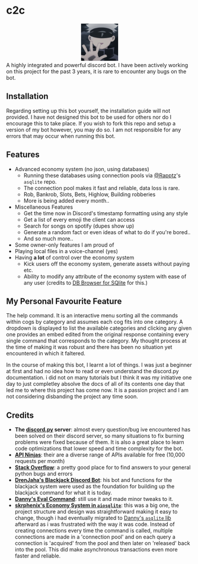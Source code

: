 # c2c
<div align="center">
<img src="testing/99d48ed4682a0c26cb135ed5e5a788f9 (1).png" width="100" height="100"/>
</div>
A highly integrated and powerful discord bot.
I have been actively working on this project for the past 3 years, it is rare to encounter any bugs on the bot. 

## Installation
Regarding setting up this bot yourself, the installation guide will not provided. I have not designed this bot to be used for others nor do I encourage this to take place. If you wish to fork this repo and setup a version of my bot however, you may do so. I am not responsible for any errors that may occur when running this bot.


## Features
- Advanced economy system (no json, using databases)
  - Running these databases using connection pools via [@Rapptz](https://www.github.com/Rapptz)'s `asqlite` repo.
  - The connection pool makes it fast and reliable, data loss is rare.
  - Rob, Bankrob, Slots, Bets, Highlow, Building robberies
  - More is being added every month..
- Miscellaneous Features
  -  Get the time now in Discord's timestamp formatting using any style
  -  Get a list of every emoji the client can access
  -  Search for songs on spotify (dupes show up)
  -  Generate a random fact or even ideas of what to do if you're bored..
  -  And so much more..
-  Some owner-only features I am proud of
  - Playing local files in a voice-channel (yes)
  - Having **a lot** of control over the economy system
    -  Kick users off the economy system, generate assets without paying etc.
    -  Ability to modify any attribute of the economy system with ease of any user (credits to [DB Browser for SQlite](https://sqlitebrowser.org/) for this.)

## My Personal Favourite Feature
The help command. It is an interactive menu sorting all the commands within cogs by category and assumes each cog fits into one category. A dropdown is displayed to list the available categories and clicking any given one provides an embed edited from the original response containing every single command that corresponds to the category. My thought process at the time of making it was robust and there has been no situation yet encountered in which it faltered.

In the course of making this bot, I learnt a lot of things. I was just a beginner at first and had no idea how to read or even understand the discord.py documentation. i did not on many tutorials but I think it was my initiative one day to just completley absolve the docs of all of its contents one day that led me to where this project has come now. It is a passion project and I am not considering disbanding the project any time soon.

## Credits
- **The [discord.py](https://discord.gg/r3sSKJJ) server**: almost every question/bug ive encountered has been solved on their discord server, so many situations to fix burning problems were fixed because of them. It is also a great place to learn code optimizations that lower speed and time complexity for the bot.
- **[API Ninjas](https://api-ninjas.com/)**: their are a diverse range of APIs available for free (10,000 requests per month)
- **[Stack Overflow](https://stackoverflow.com/)**: a pretty good place for to find answers to your general python bugs and errors
- **[DrenJaha's Blackjack Discord Bot](https://github.com/DrenJaha/discord-blackjack-bot)**: his bot and functions for the blackjack system were used as the foundation for building up the blackjack command for what it is today.
- **[Danny's Eval Command](https://github.com/Rapptz/RoboDanny/blob/rewrite/cogs/admin.py#L214-L259)**: still use it and made minor tweaks to it.
- **[skrphenix's Economy System in `aiosqlite`](https://github.com/Modern-Realm/economy-bot-discord.py/tree/master/economy%20with%20aiosqlite)**: this was a big one, the project structure and design was straightforward making it easy to change, though i had eventually migrated to [Danny's `asqlite` lib](https://github.com/Rapptz/asqlite) afterward as i was frustrated with the way it was code. Instead of creating connections every time the command is called, multiple connections are made in a 'connection pool' and on each query a connection is 'acquired' from the pool and then later on 'released' back into the pool. This did make asynchronous transactions even more faster and reliable.
